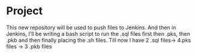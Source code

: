 # Project
This new repository will be used to push files to Jenkins. And then in Jenkins, I'll be writing a bash script to run the .sql files first then .pks, then .pkb and then finally placing the .sh files.
Till now I have 2 .sql files-> 4.pks files -> 3 .pkb files
